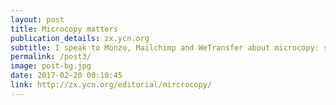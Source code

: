 ```yaml
---
layout: post
title: Microcopy matters
publication_details: zx.ycn.org
subtitle: I speak to Monzo, Mailchimp and WeTransfer about microcopy: small words that do the heavy-lifting.
permalink: /post3/
image: post-bg.jpg
date: 2017-02-20 00:10:45
link: http://zx.ycn.org/editorial/mircrocopy/
---
```


